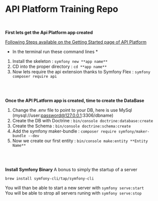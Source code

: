 # API Platform Training Repo #

<br />

**First lets get the Api Platform app created**

[Following Steps available on the Getting Started page of API Platform](https://api-platform.com/docs/distribution/#using-symfony-cli)

- In the terminal run these command lines \*

1. Install the skeleton : ```symfony new **app name** ```
2. CD into the proper directory : ```cd **app name**```
3. Now lets require the api extension thanks to Symfony Flex : ```symfony composer require api```

<br />
<br />

**Once the API PLatform app is created, time to create the DataBase**
<br />
1. Change the .env file to point to your DB, here is use MySql (mysql://user:password@127.0.0.1:3306/dbname)
2. Create the DB with Doctrine : ```bin/console doctrine:database:create```
3. Create the Schema : ```bin/console doctrine:schema:create```
4. Add the symfony maker-bundle : ```composer require symfony/maker-bundle --dev```
4. Now we create our first entity : ```bin/console make:entity **Entity Name**```

<br />
<br />

**Install Symfony Binary**
A bonus to simply the startup of a server
~~~ 
brew install symfony-cli/tap/symfony-cli 
~~~

You will than be able to start a new server with ``` symfony serve:start ```
<br />
You will be able to strop all servers runing with ```symfony serve:stop ```
